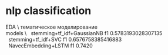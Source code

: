 # nlp classification
EDA \ 
тематическое моделирование \
models \ 
&nbsp; stemming+tf_idf+GaussianNB  f1 0.5783193028307135 \
&nbsp; stemming+tf_idf+SVC f1 0.6576758385416883 \
&nbsp; NavecEmbedding+LSTM f1 0.7420

